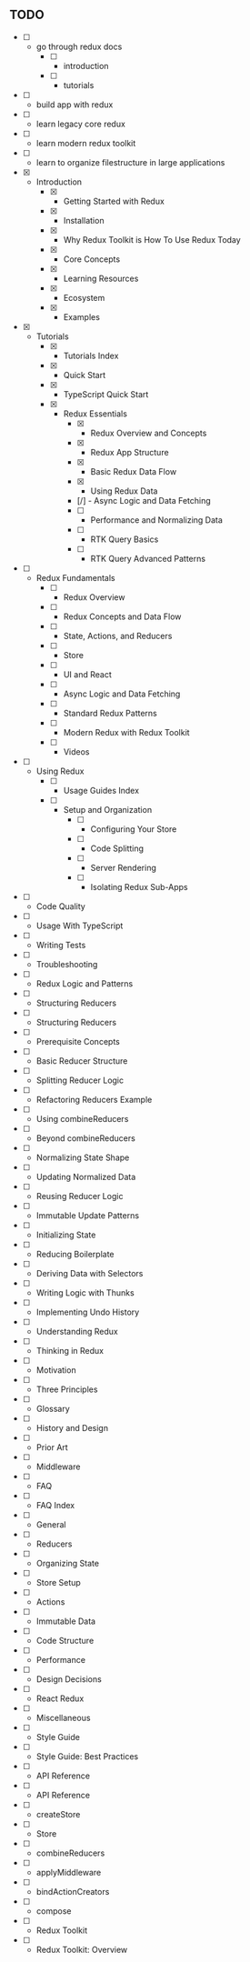 ## TODO

- [ ] - go through redux docs
    - [ ] - introduction
    - [ ] - tutorials

- [ ] - build app with redux
- [ ] - learn legacy core redux
- [ ] - learn modern redux toolkit
- [ ] - learn to organize filestructure in large applications


- [x] - Introduction
    - [x] - Getting Started with Redux
    - [x] - Installation
    - [x] - Why Redux Toolkit is How To Use Redux Today
    - [x] - Core Concepts
    - [x] - Learning Resources
    - [x] - Ecosystem
    - [x] - Examples
- [x] - Tutorials
    - [x] - Tutorials Index
    - [x] - Quick Start
    - [x] - TypeScript Quick Start
    - [x] - Redux Essentials
        - [x] - Redux Overview and Concepts
        - [x] - Redux App Structure
        - [x] - Basic Redux Data Flow
        - [x] - Using Redux Data
        - [/] - Async Logic and Data Fetching
        - [ ] - Performance and Normalizing Data
        - [ ] - RTK Query Basics
        - [ ] - RTK Query Advanced Patterns
- [ ] - Redux Fundamentals
    - [ ] - Redux Overview
    - [ ] - Redux Concepts and Data Flow
    - [ ] - State, Actions, and Reducers
    - [ ] - Store
    - [ ] - UI and React
    - [ ] - Async Logic and Data Fetching
    - [ ] - Standard Redux Patterns
    - [ ] - Modern Redux with Redux Toolkit
    - [ ] - Videos
- [ ] - Using Redux
    - [ ] - Usage Guides Index
    - [ ] - Setup and Organization
        - [ ] - Configuring Your Store
        - [ ] - Code Splitting
        - [ ] - Server Rendering
        - [ ] - Isolating Redux Sub-Apps
- [ ] - Code Quality
- [ ] - Usage With TypeScript
- [ ] - Writing Tests
- [ ] - Troubleshooting
- [ ] - Redux Logic and Patterns
- [ ] - Structuring Reducers
- [ ] - Structuring Reducers
- [ ] - Prerequisite Concepts
- [ ] - Basic Reducer Structure
- [ ] - Splitting Reducer Logic
- [ ] - Refactoring Reducers Example
- [ ] - Using combineReducers
- [ ] - Beyond combineReducers
- [ ] - Normalizing State Shape
- [ ] - Updating Normalized Data
- [ ] - Reusing Reducer Logic
- [ ] - Immutable Update Patterns
- [ ] - Initializing State
- [ ] - Reducing Boilerplate
- [ ] - Deriving Data with Selectors
- [ ] - Writing Logic with Thunks
- [ ] - Implementing Undo History
- [ ] - Understanding Redux
- [ ] - Thinking in Redux
- [ ] - Motivation
- [ ] - Three Principles
- [ ] - Glossary
- [ ] - History and Design
- [ ] - Prior Art
- [ ] - Middleware
- [ ] - FAQ
- [ ] - FAQ Index
- [ ] - General
- [ ] - Reducers
- [ ] - Organizing State
- [ ] - Store Setup
- [ ] - Actions
- [ ] - Immutable Data
- [ ] - Code Structure
- [ ] - Performance
- [ ] - Design Decisions
- [ ] - React Redux
- [ ] - Miscellaneous
- [ ] - Style Guide
- [ ] - Style Guide: Best Practices
- [ ] - API Reference
- [ ] - API Reference
- [ ] - createStore
- [ ] - Store
- [ ] - combineReducers
- [ ] - applyMiddleware
- [ ] - bindActionCreators
- [ ] - compose
- [ ] - Redux Toolkit
- [ ] - Redux Toolkit: Overview
